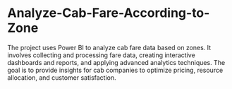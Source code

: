 # Analyze-Cab-Fare-According-to-Zone
The project uses Power BI to analyze cab fare data based on zones. It involves collecting and processing fare data, creating interactive dashboards and reports, and applying advanced analytics techniques. The goal is to provide insights for cab companies to optimize pricing, resource allocation, and customer satisfaction.
